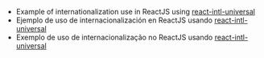 * Example of internationalization use in ReactJS using [react-intl-universal](https://github.com/alibaba/react-intl-universal)
* Ejemplo de uso de internacionalización en ReactJS usando [react-intl-universal](https://github.com/alibaba/react-intl-universal)
* Exemplo de uso de internacionalização no ReactJS usando [react-intl-universal](https://github.com/alibaba/react-intl-universal)
